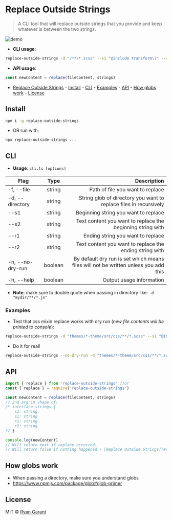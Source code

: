 # Replace Outside Strings

> A CLI tool that will replace outside strings that you provide and keep whatever is between the two strings.

![demo](../../assets/replace-outside-strings.png)

- **CLI usage**:

```bash
replace-outside-strings -d "/**/*.scss" --s1 "@include transform\(" --r1 "transform: " --s2 "\);" --r2 ";"
```

- **API usage**:

```javascript
const newContent = replace(fileContent, strings)
```

- [Replace Outside Strings](#replace-outside-strings) - [Install](#install) - [CLI](#cli) - [Examples](#examples) - [API](#api) - [How globs work](#how-globs-work) - [License](#license)

## Install

```bash
npm i -g replace-outside-strings
```

- OR run with:

```bash
npx replace-outside-strings ...
```

## CLI

- **Usage**: `cli.ts [options]`

| Flag             |  Type   |                                                                         Description |
| ---------------- | :-----: | ----------------------------------------------------------------------------------: |
| -f, --file       | string  |                                                    Path of file you want to replace |
| -d, --directory  | string  |                   String glob of directory you want to replace files in recursively |
| --s1             | string  |                                                Beginning string you want to replace |
| --s2             | string  |                          Text content you want to replace the beginning string with |
| --r1             | string  |                                                   Ending string you want to replace |
| --r2             | string  |                             Text content you want to replace the ending string with |
| -n, --no-dry-run | boolean | By default dry run is set which means files will not be written unless you add this |
| -h, --help       | boolean |                                                            Output usage information |

- **Note**: make sure to double quote when passing in directory like: `-d "mydir/**/*.js"`

### Examples

- Test that css mixin replace works with dry run (_new file contents will be printed to console_):

```bash
replace-outside-strings -d "themes/*-theme/src/css/**/*.scss" --s1 "@include transform\(" --r1 "transform: " --s2 "\);" --r2 ";"
```

- Do it for real!

```bash
replace-outside-strings --no-dry-run -d "themes/*-theme/src/css/**/*.scss" --s1 "@include transform\(" --r1 "transform: " --s2 "\);" --r2 ";"
```

## API

```javascript
import { replace } from 'replace-outside-strings' //or
const { replace } = require('replace-outside-strings')

const newContent = replace(fileContent, strings)
// 2nd arg in shape of:
/* interface strings {
 	s1: string
 	s2: string
 	r1: string
 	r2: string
*/ }

console.log(newContent)
// Will return text if replace occurred.
// Will return false if nothing happened.- [Replace Outside Strings](#replace-outside-strings)
```

## How globs work

- When passing a directory, make sure you understand globs
- https://www.npmjs.com/package/glob#glob-primer

## License

MIT © [Ryan Garant](https://rhino.codes)
